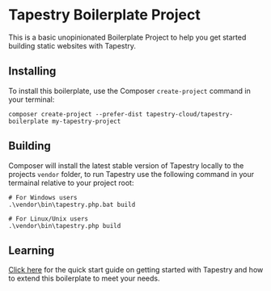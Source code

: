# Tapestry Boilerplate Project

This is a basic unopinionated Boilerplate Project to help you get started building static websites with Tapestry.

## Installing

To install this boilerplate, use the Composer `create-project` command in your terminal:

```
composer create-project --prefer-dist tapestry-cloud/tapestry-boilerplate my-tapestry-project
```

## Building

Composer will install the latest stable version of Tapestry locally to the projects `vendor` folder, to run Tapestry use the following command in your termainal relative to your project root:

```
# For Windows users
.\vendor\bin\tapestry.php.bat build

# For Linux/Unix users
.\vendor\bin\tapestry.php build
```

## Learning

[Click here](https://www.tapestry.cloud/documentation/) for the quick start guide on getting started with Tapestry and how to extend this boilerplate to meet your needs.
